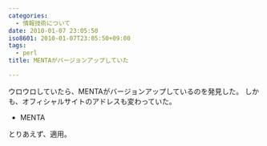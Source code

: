 ```yaml
---
categories:
  - 情報技術について
date: 2010-01-07 23:05:50
iso8601: 2010-01-07T23:05:50+09:00
tags:
  - perl
title: MENTAがバージョンアップしていた

---
```


<p>ウロウロしていたら、MENTAがバージョンアップしているのを発見した。
しかも、オフィシャルサイトのアドレスも変わっていた。</p>

<ul>
<li>MENTA</li>
</ul>

<p>とりあえず、適用。</p>
    	